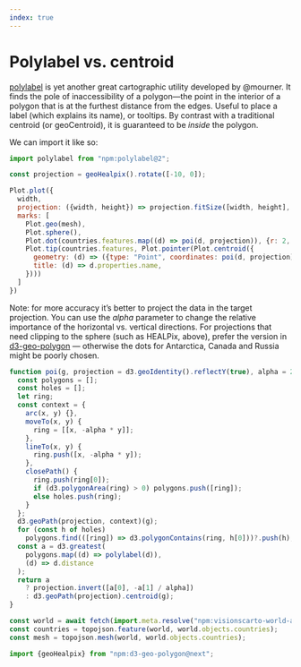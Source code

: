 ```yaml
---
index: true
---
```


# Polylabel vs. centroid

[polylabel](https://github.com/mapbox/polylabel) is yet another great cartographic utility developed by @mourner. It finds the pole of inaccessibility of a polygon—the point in the interior of a polygon that is at the furthest distance from the edges. Useful to place a label (which explains its name), or tooltips. By contrast with a traditional centroid (or geoCentroid), it is guaranteed to be _inside_ the polygon.

We can import it like so:

```js echo
import polylabel from "npm:polylabel@2";
```

```js
const projection = geoHealpix().rotate([-10, 0]);
```

```js echo
Plot.plot({
  width,
  projection: ({width, height}) => projection.fitSize([width, height], {type: "Sphere"}),
  marks: [
    Plot.geo(mesh),
    Plot.sphere(),
    Plot.dot(countries.features.map((d) => poi(d, projection)), {r: 2, fill: "red"}),
    Plot.tip(countries.features, Plot.pointer(Plot.centroid({
      geometry: (d) => ({type: "Point", coordinates: poi(d, projection) ?? []}),
      title: (d) => d.properties.name,
    })))
  ]
})
```

Note: for more accuracy it’s better to project the data in the target projection. You can use the _alpha_ parameter to change the relative importance of the horizontal vs. vertical directions. For projections that need clipping to the sphere (such as HEALPix, above), prefer the version in [d3-geo-polygon](https://github.com/d3/d3-geo-polygon) — otherwise the dots for Antarctica, Canada and Russia might be poorly chosen.

```js echo
function poi(g, projection = d3.geoIdentity().reflectY(true), alpha = 2) {
  const polygons = [];
  const holes = [];
  let ring;
  const context = {
    arc(x, y) {},
    moveTo(x, y) {
      ring = [[x, -alpha * y]];
    },
    lineTo(x, y) {
      ring.push([x, -alpha * y]);
    },
    closePath() {
      ring.push(ring[0]);
      if (d3.polygonArea(ring) > 0) polygons.push([ring]);
      else holes.push(ring);
    }
  };
  d3.geoPath(projection, context)(g);
  for (const h of holes)
    polygons.find(([ring]) => d3.polygonContains(ring, h[0]))?.push(h);
  const a = d3.greatest(
    polygons.map((d) => polylabel(d)),
    (d) => d.distance
  );
  return a
    ? projection.invert([a[0], -a[1] / alpha])
    : d3.geoPath(projection).centroid(g);
}
```

```js echo
const world = await fetch(import.meta.resolve("npm:visionscarto-world-atlas@1.0.0/world/110m.json")).then((response) => response.json());
const countries = topojson.feature(world, world.objects.countries);
const mesh = topojson.mesh(world, world.objects.countries);
```

```js
import {geoHealpix} from "npm:d3-geo-polygon@next";
```
